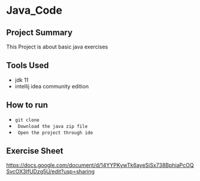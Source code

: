 # Java_Code

## Project Summary
This Project is about basic java exercises

## Tools Used
- jdk 11
- intellij idea community edition

## How to run
- ``` git clone ```
- ``` Download the java zip file```
- ``` Open the project through ide```

## Exercise Sheet
https://docs.google.com/document/d/14YYPKywTk6ayeSiSx738BphiaPcOQSvcOX3IfUDzg5U/edit?usp=sharing
